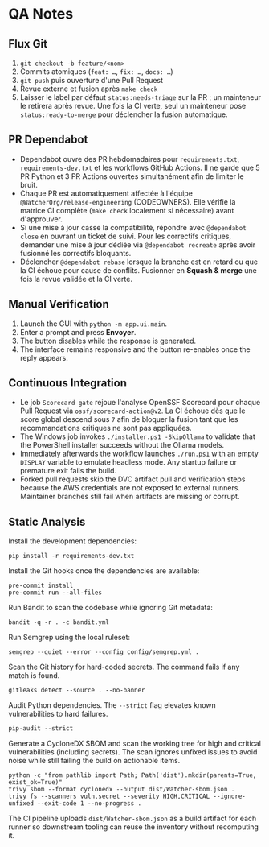 # QA Notes

## Flux Git

1. `git checkout -b feature/<nom>`
2. Commits atomiques (`feat: …`, `fix: …`, `docs: …`)
3. `git push` puis ouverture d'une Pull Request
4. Revue externe et fusion après `make check`
5. Laisser le label par défaut `status:needs-triage` sur la PR ; un mainteneur le
   retirera après revue. Une fois la CI verte, seul un mainteneur pose
   `status:ready-to-merge` pour déclencher la fusion automatique.

## PR Dependabot

* Dependabot ouvre des PR hebdomadaires pour `requirements.txt`, `requirements-dev.txt`
  et les workflows GitHub Actions. Il ne garde que 5 PR Python et 3 PR Actions
  ouvertes simultanément afin de limiter le bruit.
* Chaque PR est automatiquement affectée à l'équipe `@WatcherOrg/release-engineering`
  (CODEOWNERS). Elle vérifie la matrice CI complète (`make check` localement si
  nécessaire) avant d'approuver.
* Si une mise à jour casse la compatibilité, répondre avec `@dependabot close`
  en ouvrant un ticket de suivi. Pour les correctifs critiques, demander une
  mise à jour dédiée via `@dependabot recreate` après avoir fusionné les
  correctifs bloquants.
* Déclencher `@dependabot rebase` lorsque la branche est en retard ou que la CI
  échoue pour cause de conflits. Fusionner en **Squash & merge** une fois la
  revue validée et la CI verte.

## Manual Verification

1. Launch the GUI with `python -m app.ui.main`.
2. Enter a prompt and press **Envoyer**.
3. The button disables while the response is generated.
4. The interface remains responsive and the button re-enables once the reply appears.

## Continuous Integration

* Le job `Scorecard gate` rejoue l'analyse OpenSSF Scorecard pour chaque Pull Request via
  `ossf/scorecard-action@v2`. La CI échoue dès que le score global descend sous `7` afin de
  bloquer la fusion tant que les recommandations critiques ne sont pas appliquées.
* The Windows job invokes `./installer.ps1 -SkipOllama` to validate that the PowerShell installer succeeds
  without the Ollama models.
* Immediately afterwards the workflow launches `./run.ps1` with an empty `DISPLAY` variable to emulate
  headless mode. Any startup failure or premature exit fails the build.
* Forked pull requests skip the DVC artifact pull and verification steps because the AWS credentials are not
  exposed to external runners. Maintainer branches still fail when artifacts are missing or corrupt.

## Static Analysis

Install the development dependencies:

```
pip install -r requirements-dev.txt
```

Install the Git hooks once the dependencies are available:

```
pre-commit install
pre-commit run --all-files
```

Run Bandit to scan the codebase while ignoring Git metadata:

```
bandit -q -r . -c bandit.yml
```

Run Semgrep using the local ruleset:

```
semgrep --quiet --error --config config/semgrep.yml .
```

Scan the Git history for hard-coded secrets. The command fails if any match is
found.

```
gitleaks detect --source . --no-banner
```

Audit Python dependencies. The `--strict` flag elevates known
vulnerabilities to hard failures.

```
pip-audit --strict
```

Generate a CycloneDX SBOM and scan the working tree for high and critical
vulnerabilities (including secrets). The scan ignores unfixed issues to avoid
noise while still failing the build on actionable items.

```
python -c "from pathlib import Path; Path('dist').mkdir(parents=True, exist_ok=True)"
trivy sbom --format cyclonedx --output dist/Watcher-sbom.json .
trivy fs --scanners vuln,secret --severity HIGH,CRITICAL --ignore-unfixed --exit-code 1 --no-progress .
```

The CI pipeline uploads `dist/Watcher-sbom.json` as a build artifact for each
runner so downstream tooling can reuse the inventory without recomputing it.
